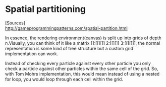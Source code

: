 # Spatial partitioning

[Sources]\
http://gameprogrammingpatterns.com/spatial-partition.html

In essence, the rendering environment(canvas) is split up into grids of depth n.Visually, you can think of it like a matrix [1:[[][]] 2:[[][]] 3:[[][]]], the normal representation is some kind of tree structure but a custom grid implementation can work.

Instead of checking every particle against every other particle you only check a particle against other particles within the same cell of the grid. So, with Tom Mohrs implementation, this would mean instead of using a nested for loop, you would loop through each cell within the grid.
